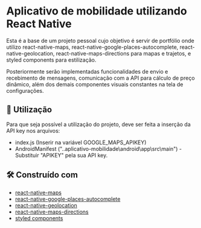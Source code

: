# Aplicativo de mobilidade utilizando React Native

Esta é a base de um projeto pessoal cujo objetivo é servir de portfólio onde utilizo react-native-maps, react-native-google-places-autocomplete, react-native-geolocation, react-native-maps-directions para mapas e trajetos, e styled components para estilização.

Posteriormente serão implementadas funcionalidades de envio e recebimento de mensagens, comunicação com a API para cálculo de preço dinâmico, além dos demais componentes visuais constantes na tela de configurações.

## 🚀 Utilização

Para que seja possível a utilização do projeto, deve ser feita a inserção da API key nos arquivos:
 - index.js (Inserir na variável GOOGLE_MAPS_APIKEY)
 - AndroidManifest ("..aplicativo-mobilidade\android\app\src\main") - Substituir "APIKEY" pela sua API key.

## 🛠️ Construído com

* [react-native-maps](https://github.com/react-native-community/react-native-maps)
* [react-native-google-places-autocomplete](https://github.com/FaridSafi/react-native-google-places-autocomplete)
* [react-native-geolocation](https://github.com/react-native-community/react-native-geolocation)
* [react-native-maps-directions](https://github.com/bramus/react-native-maps-directions)
* [styled components ](https://styled-components.com/docs/basics)

